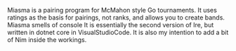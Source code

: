 Miasma is a pairing program for McMahon style Go tournaments.
It uses ratings as the basis for pairings, not ranks, and allows you to create bands.
Miasma smells of console
It is essentially the second version of Ire, but written in dotnet core in VisualStudioCode.
It is also my intention to add a bit of Nim inside the workings.